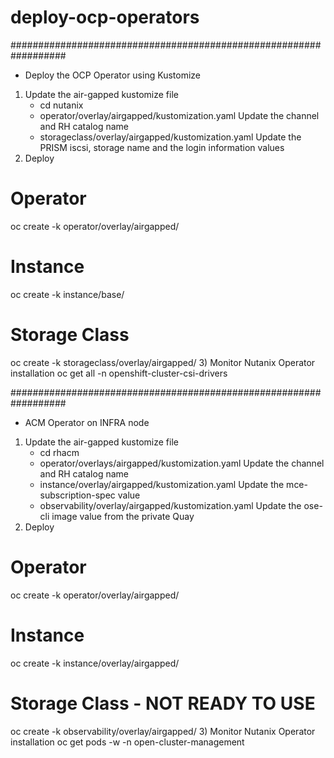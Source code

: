 # deploy-ocp-operators
##################################################################
- Deploy the OCP Operator using Kustomize
1) Update the air-gapped kustomize file
   - cd nutanix
   - operator/overlay/airgapped/kustomization.yaml
     Update the channel and RH catalog name 
   - storageclass/overlay/airgapped/kustomization.yaml
     Update the PRISM iscsi, storage name and the login information values
2) Deploy
  # Operator
  oc create -k operator/overlay/airgapped/
  # Instance
  oc create -k instance/base/
  # Storage Class
  oc create -k storageclass/overlay/airgapped/
3) Monitor Nutanix Operator installation
oc get all -n openshift-cluster-csi-drivers

##################################################################
- ACM Operator on INFRA node
1) Update the air-gapped kustomize file
   - cd rhacm
   - operator/overlays/airgapped/kustomization.yaml
     Update the channel and RH catalog name
   - instance/overlay/airgapped/kustomization.yaml 
     Update the mce-subscription-spec value
   - observability/overlay/airgapped/kustomization.yaml
     Update the ose-cli image value from the private Quay
2) Deploy
  # Operator
  oc create -k operator/overlay/airgapped/
  # Instance
  oc create -k instance/overlay/airgapped/
  # Storage Class  - NOT READY TO USE
  oc create -k observability/overlay/airgapped/
3) Monitor Nutanix Operator installation
  oc get pods -w -n open-cluster-management




